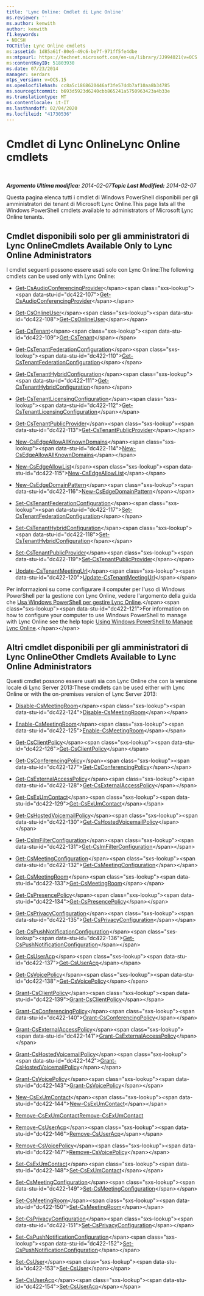 ```yaml
---
title: 'Lync Online: Cmdlet di Lync Online'
ms.reviewer: ''
ms.author: kenwith
author: kenwith
f1.keywords:
- NOCSH
TOCTitle: Lync Online cmdlets
ms:assetid: 1d85a61f-80e5-49c6-be7f-971ff5fe4dbe
ms:mtpsurl: https://technet.microsoft.com/en-us/library/JJ994021(v=OCS.15)
ms:contentKeyID: 51803930
ms.date: 07/23/2014
manager: serdars
mtps_version: v=OCS.15
ms.openlocfilehash: cc8a5c1868620446af3fe574db7af10aa8b34785
ms.sourcegitcommit: b693d5923d6240cbb865241a5750963423a4b33e
ms.translationtype: MT
ms.contentlocale: it-IT
ms.lasthandoff: 02/04/2020
ms.locfileid: "41730536"
---
```

<div data-xmlns="http://www.w3.org/1999/xhtml">

<div class="topic" data-xmlns="http://www.w3.org/1999/xhtml" data-msxsl="urn:schemas-microsoft-com:xslt" data-cs="http://msdn.microsoft.com/en-us/">

<div data-asp="http://msdn2.microsoft.com/asp">

# <a name="lync-online-cmdlets"></a><span data-ttu-id="dc422-102">Cmdlet di Lync Online</span><span class="sxs-lookup"><span data-stu-id="dc422-102">Lync Online cmdlets</span></span>

</div>

<div id="mainSection">

<div id="mainBody">

<span> </span>

<span data-ttu-id="dc422-103">_**Argomento Ultima modifica:** 2014-02-07_</span><span class="sxs-lookup"><span data-stu-id="dc422-103">_**Topic Last Modified:** 2014-02-07_</span></span>

<span data-ttu-id="dc422-104">Questa pagina elenca tutti i cmdlet di Windows PowerShell disponibili per gli amministratori dei tenant di Microsoft Lync Online.</span><span class="sxs-lookup"><span data-stu-id="dc422-104">This page lists all the Windows PowerShell cmdlets available to administrators of Microsoft Lync Online tenants.</span></span>

<div>

## <a name="cmdlets-available-only-to-lync-online-administrators"></a><span data-ttu-id="dc422-105">Cmdlet disponibili solo per gli amministratori di Lync Online</span><span class="sxs-lookup"><span data-stu-id="dc422-105">Cmdlets Available Only to Lync Online Administrators</span></span>

<span data-ttu-id="dc422-106">I cmdlet seguenti possono essere usati solo con Lync Online:</span><span class="sxs-lookup"><span data-stu-id="dc422-106">The following cmdlets can be used only with Lync Online:</span></span>

  - <span data-ttu-id="dc422-107">[Get-CsAudioConferencingProvider](https://technet.microsoft.com/en-us/library/JJ994030(v=OCS.15))</span><span class="sxs-lookup"><span data-stu-id="dc422-107">[Get-CsAudioConferencingProvider](https://technet.microsoft.com/en-us/library/JJ994030(v=OCS.15))</span></span>

  - <span data-ttu-id="dc422-108">[Get-CsOnlineUser](https://technet.microsoft.com/en-us/library/JJ994026(v=OCS.15))</span><span class="sxs-lookup"><span data-stu-id="dc422-108">[Get-CsOnlineUser](https://technet.microsoft.com/en-us/library/JJ994026(v=OCS.15))</span></span>

  - <span data-ttu-id="dc422-109">[Get-CsTenant](https://technet.microsoft.com/en-us/library/JJ994044(v=OCS.15))</span><span class="sxs-lookup"><span data-stu-id="dc422-109">[Get-CsTenant](https://technet.microsoft.com/en-us/library/JJ994044(v=OCS.15))</span></span>

  - <span data-ttu-id="dc422-110">[Get-CsTenantFederationConfiguration](https://technet.microsoft.com/en-us/library/JJ994072(v=OCS.15))</span><span class="sxs-lookup"><span data-stu-id="dc422-110">[Get-CsTenantFederationConfiguration](https://technet.microsoft.com/en-us/library/JJ994072(v=OCS.15))</span></span>

  - <span data-ttu-id="dc422-111">[Get-CsTenantHybridConfiguration](https://technet.microsoft.com/en-us/library/JJ994034(v=OCS.15))</span><span class="sxs-lookup"><span data-stu-id="dc422-111">[Get-CsTenantHybridConfiguration](https://technet.microsoft.com/en-us/library/JJ994034(v=OCS.15))</span></span>

  - <span data-ttu-id="dc422-112">[Get-CsTenantLicensingConfiguration](https://technet.microsoft.com/en-us/library/Dn362770(v=OCS.15))</span><span class="sxs-lookup"><span data-stu-id="dc422-112">[Get-CsTenantLicensingConfiguration](https://technet.microsoft.com/en-us/library/Dn362770(v=OCS.15))</span></span>

  - <span data-ttu-id="dc422-113">[Get-CsTenantPublicProvider](https://technet.microsoft.com/en-us/library/JJ994016(v=OCS.15))</span><span class="sxs-lookup"><span data-stu-id="dc422-113">[Get-CsTenantPublicProvider](https://technet.microsoft.com/en-us/library/JJ994016(v=OCS.15))</span></span>

  - <span data-ttu-id="dc422-114">[New-CsEdgeAllowAllKnownDomains](https://technet.microsoft.com/en-us/library/JJ994088(v=OCS.15))</span><span class="sxs-lookup"><span data-stu-id="dc422-114">[New-CsEdgeAllowAllKnownDomains](https://technet.microsoft.com/en-us/library/JJ994088(v=OCS.15))</span></span>

  - <span data-ttu-id="dc422-115">[New-CsEdgeAllowList](https://technet.microsoft.com/en-us/library/JJ994023(v=OCS.15))</span><span class="sxs-lookup"><span data-stu-id="dc422-115">[New-CsEdgeAllowList](https://technet.microsoft.com/en-us/library/JJ994023(v=OCS.15))</span></span>

  - <span data-ttu-id="dc422-116">[New-CsEdgeDomainPattern](https://technet.microsoft.com/en-us/library/JJ994040(v=OCS.15))</span><span class="sxs-lookup"><span data-stu-id="dc422-116">[New-CsEdgeDomainPattern](https://technet.microsoft.com/en-us/library/JJ994040(v=OCS.15))</span></span>

  - <span data-ttu-id="dc422-117">[Set-CsTenantFederationConfiguration](https://technet.microsoft.com/en-us/library/JJ994080(v=OCS.15))</span><span class="sxs-lookup"><span data-stu-id="dc422-117">[Set-CsTenantFederationConfiguration](https://technet.microsoft.com/en-us/library/JJ994080(v=OCS.15))</span></span>

  - <span data-ttu-id="dc422-118">[Set-CsTenantHybridConfiguration](https://technet.microsoft.com/en-us/library/JJ994046(v=OCS.15))</span><span class="sxs-lookup"><span data-stu-id="dc422-118">[Set-CsTenantHybridConfiguration](https://technet.microsoft.com/en-us/library/JJ994046(v=OCS.15))</span></span>

  - <span data-ttu-id="dc422-119">[Set-CsTenantPublicProvider](https://technet.microsoft.com/en-us/library/JJ994047(v=OCS.15))</span><span class="sxs-lookup"><span data-stu-id="dc422-119">[Set-CsTenantPublicProvider](https://technet.microsoft.com/en-us/library/JJ994047(v=OCS.15))</span></span>

  - <span data-ttu-id="dc422-120">[Update-CsTenantMeetingUrl](https://technet.microsoft.com/en-us/library/Dn424754(v=OCS.15))</span><span class="sxs-lookup"><span data-stu-id="dc422-120">[Update-CsTenantMeetingUrl](https://technet.microsoft.com/en-us/library/Dn424754(v=OCS.15))</span></span>

<span data-ttu-id="dc422-121">Per informazioni su come configurare il computer per l'uso di Windows PowerShell per la gestione con Lync Online, vedere l'argomento della guida che [Usa Windows PowerShell per gestire Lync Online](https://technet.microsoft.com/en-us/library/Dn362831(v=OCS.15)).</span><span class="sxs-lookup"><span data-stu-id="dc422-121">For information on how to configure your computer to use Windows PowerShell to manage with Lync Online see the help topic [Using Windows PowerShell to Manage Lync Online](https://technet.microsoft.com/en-us/library/Dn362831(v=OCS.15)).</span></span>

</div>

<div>

## <a name="other-cmdlets-available-to-lync-online-administrators"></a><span data-ttu-id="dc422-122">Altri cmdlet disponibili per gli amministratori di Lync Online</span><span class="sxs-lookup"><span data-stu-id="dc422-122">Other Cmdlets Available to Lync Online Administrators</span></span>

<span data-ttu-id="dc422-123">Questi cmdlet possono essere usati sia con Lync Online che con la versione locale di Lync Server 2013:</span><span class="sxs-lookup"><span data-stu-id="dc422-123">These cmdlets can be used either with Lync Online or with the on-premises version of Lync Server 2013:</span></span>

  - <span data-ttu-id="dc422-124">[Disable-CsMeetingRoom](https://technet.microsoft.com/en-us/library/JJ204723(v=OCS.15))</span><span class="sxs-lookup"><span data-stu-id="dc422-124">[Disable-CsMeetingRoom](https://technet.microsoft.com/en-us/library/JJ204723(v=OCS.15))</span></span>

  - <span data-ttu-id="dc422-125">[Enable-CsMeetingRoom](https://technet.microsoft.com/en-us/library/JJ205062(v=OCS.15))</span><span class="sxs-lookup"><span data-stu-id="dc422-125">[Enable-CsMeetingRoom](https://technet.microsoft.com/en-us/library/JJ205062(v=OCS.15))</span></span>

  - <span data-ttu-id="dc422-126">[Get-CsClientPolicy](https://technet.microsoft.com/en-us/library/Gg398830(v=OCS.15))</span><span class="sxs-lookup"><span data-stu-id="dc422-126">[Get-CsClientPolicy](https://technet.microsoft.com/en-us/library/Gg398830(v=OCS.15))</span></span>

  - <span data-ttu-id="dc422-127">[Get-CsConferencingPolicy](https://technet.microsoft.com/en-us/library/Gg398293(v=OCS.15))</span><span class="sxs-lookup"><span data-stu-id="dc422-127">[Get-CsConferencingPolicy](https://technet.microsoft.com/en-us/library/Gg398293(v=OCS.15))</span></span>

  - <span data-ttu-id="dc422-128">[Get-CsExternalAccessPolicy](https://technet.microsoft.com/en-us/library/Gg425805(v=OCS.15))</span><span class="sxs-lookup"><span data-stu-id="dc422-128">[Get-CsExternalAccessPolicy](https://technet.microsoft.com/en-us/library/Gg425805(v=OCS.15))</span></span>

  - <span data-ttu-id="dc422-129">[Get-CsExUmContact](https://technet.microsoft.com/en-us/library/Gg412725(v=OCS.15))</span><span class="sxs-lookup"><span data-stu-id="dc422-129">[Get-CsExUmContact](https://technet.microsoft.com/en-us/library/Gg412725(v=OCS.15))</span></span>

  - <span data-ttu-id="dc422-130">[Get-CsHostedVoicemailPolicy](https://technet.microsoft.com/en-us/library/Gg398348(v=OCS.15))</span><span class="sxs-lookup"><span data-stu-id="dc422-130">[Get-CsHostedVoicemailPolicy](https://technet.microsoft.com/en-us/library/Gg398348(v=OCS.15))</span></span>

  - <span data-ttu-id="dc422-131">[Get-CsImFilterConfiguration](https://technet.microsoft.com/en-us/library/Gg398980(v=OCS.15))</span><span class="sxs-lookup"><span data-stu-id="dc422-131">[Get-CsImFilterConfiguration](https://technet.microsoft.com/en-us/library/Gg398980(v=OCS.15))</span></span>

  - <span data-ttu-id="dc422-132">[Get-CsMeetingConfiguration](https://technet.microsoft.com/en-us/library/Gg425875(v=OCS.15))</span><span class="sxs-lookup"><span data-stu-id="dc422-132">[Get-CsMeetingConfiguration](https://technet.microsoft.com/en-us/library/Gg425875(v=OCS.15))</span></span>

  - <span data-ttu-id="dc422-133">[Get-CsMeetingRoom](https://technet.microsoft.com/en-us/library/JJ205277(v=OCS.15))</span><span class="sxs-lookup"><span data-stu-id="dc422-133">[Get-CsMeetingRoom](https://technet.microsoft.com/en-us/library/JJ205277(v=OCS.15))</span></span>

  - <span data-ttu-id="dc422-134">[Get-CsPresencePolicy](https://technet.microsoft.com/en-us/library/Gg398463(v=OCS.15))</span><span class="sxs-lookup"><span data-stu-id="dc422-134">[Get-CsPresencePolicy](https://technet.microsoft.com/en-us/library/Gg398463(v=OCS.15))</span></span>

  - <span data-ttu-id="dc422-135">[Get-CsPrivacyConfiguration](https://technet.microsoft.com/en-us/library/Gg413002(v=OCS.15))</span><span class="sxs-lookup"><span data-stu-id="dc422-135">[Get-CsPrivacyConfiguration](https://technet.microsoft.com/en-us/library/Gg413002(v=OCS.15))</span></span>

  - <span data-ttu-id="dc422-136">[Get-CsPushNotificationConfiguration](https://technet.microsoft.com/en-us/library/Hh690049(v=OCS.15))</span><span class="sxs-lookup"><span data-stu-id="dc422-136">[Get-CsPushNotificationConfiguration](https://technet.microsoft.com/en-us/library/Hh690049(v=OCS.15))</span></span>

  - <span data-ttu-id="dc422-137">[Get-CsUserAcp](https://technet.microsoft.com/en-us/library/Gg398978(v=OCS.15))</span><span class="sxs-lookup"><span data-stu-id="dc422-137">[Get-CsUserAcp](https://technet.microsoft.com/en-us/library/Gg398978(v=OCS.15))</span></span>

  - <span data-ttu-id="dc422-138">[Get-CsVoicePolicy](https://technet.microsoft.com/en-us/library/Gg398101(v=OCS.15))</span><span class="sxs-lookup"><span data-stu-id="dc422-138">[Get-CsVoicePolicy](https://technet.microsoft.com/en-us/library/Gg398101(v=OCS.15))</span></span>

  - <span data-ttu-id="dc422-139">[Grant-CsClientPolicy](https://technet.microsoft.com/en-us/library/Gg412942(v=OCS.15))</span><span class="sxs-lookup"><span data-stu-id="dc422-139">[Grant-CsClientPolicy](https://technet.microsoft.com/en-us/library/Gg412942(v=OCS.15))</span></span>

  - <span data-ttu-id="dc422-140">[Grant-CsConferencingPolicy](https://technet.microsoft.com/en-us/library/Gg425937(v=OCS.15))</span><span class="sxs-lookup"><span data-stu-id="dc422-140">[Grant-CsConferencingPolicy](https://technet.microsoft.com/en-us/library/Gg425937(v=OCS.15))</span></span>

  - <span data-ttu-id="dc422-141">[Grant-CsExternalAccessPolicy](https://technet.microsoft.com/en-us/library/Gg425942(v=OCS.15))</span><span class="sxs-lookup"><span data-stu-id="dc422-141">[Grant-CsExternalAccessPolicy](https://technet.microsoft.com/en-us/library/Gg425942(v=OCS.15))</span></span>

  - <span data-ttu-id="dc422-142">[Grant-CsHostedVoicemailPolicy](https://technet.microsoft.com/en-us/library/Gg412829(v=OCS.15))</span><span class="sxs-lookup"><span data-stu-id="dc422-142">[Grant-CsHostedVoicemailPolicy](https://technet.microsoft.com/en-us/library/Gg412829(v=OCS.15))</span></span>

  - <span data-ttu-id="dc422-143">[Grant-CsVoicePolicy](https://technet.microsoft.com/en-us/library/Gg398828(v=OCS.15))</span><span class="sxs-lookup"><span data-stu-id="dc422-143">[Grant-CsVoicePolicy](https://technet.microsoft.com/en-us/library/Gg398828(v=OCS.15))</span></span>

  - <span data-ttu-id="dc422-144">[New-CsExUmContact](https://technet.microsoft.com/en-us/library/Gg398139(v=OCS.15))</span><span class="sxs-lookup"><span data-stu-id="dc422-144">[New-CsExUmContact](https://technet.microsoft.com/en-us/library/Gg398139(v=OCS.15))</span></span>

  - <span data-ttu-id="dc422-145">[Remove-CsExUmContact](rehttps://technet.microsoft.com/en-us/library/Gg425842(v=OCS.15))</span><span class="sxs-lookup"><span data-stu-id="dc422-145">[Remove-CsExUmContact](rehttps://technet.microsoft.com/en-us/library/Gg425842(v=OCS.15))</span></span>

  - <span data-ttu-id="dc422-146">[Remove-CsUserAcp](https://technet.microsoft.com/en-us/library/Gg398982(v=OCS.15))</span><span class="sxs-lookup"><span data-stu-id="dc422-146">[Remove-CsUserAcp](https://technet.microsoft.com/en-us/library/Gg398982(v=OCS.15))</span></span>

  - <span data-ttu-id="dc422-147">[Remove-CsVoicePolicy](https://technet.microsoft.com/en-us/library/Gg398309(v=OCS.15))</span><span class="sxs-lookup"><span data-stu-id="dc422-147">[Remove-CsVoicePolicy](https://technet.microsoft.com/en-us/library/Gg398309(v=OCS.15))</span></span>

  - <span data-ttu-id="dc422-148">[Set-CsExUmContact](https://technet.microsoft.com/en-us/library/Gg412944(v=OCS.15))</span><span class="sxs-lookup"><span data-stu-id="dc422-148">[Set-CsExUmContact](https://technet.microsoft.com/en-us/library/Gg412944(v=OCS.15))</span></span>

  - <span data-ttu-id="dc422-149">[Set-CsMeetingConfiguration](https://technet.microsoft.com/en-us/library/Gg398648(v=OCS.15))</span><span class="sxs-lookup"><span data-stu-id="dc422-149">[Set-CsMeetingConfiguration](https://technet.microsoft.com/en-us/library/Gg398648(v=OCS.15))</span></span>

  - <span data-ttu-id="dc422-150">[Set-CsMeetingRoom](https://technet.microsoft.com/en-us/library/JJ204831(v=OCS.15))</span><span class="sxs-lookup"><span data-stu-id="dc422-150">[Set-CsMeetingRoom](https://technet.microsoft.com/en-us/library/JJ204831(v=OCS.15))</span></span>

  - <span data-ttu-id="dc422-151">[Set-CsPrivacyConfiguration](https://technet.microsoft.com/en-us/library/Gg398484(v=OCS.15))</span><span class="sxs-lookup"><span data-stu-id="dc422-151">[Set-CsPrivacyConfiguration](https://technet.microsoft.com/en-us/library/Gg398484(v=OCS.15))</span></span>

  - <span data-ttu-id="dc422-152">[Set-CsPushNotificationConfiguration](https://technet.microsoft.com/en-us/library/Hh690013(v=OCS.15))</span><span class="sxs-lookup"><span data-stu-id="dc422-152">[Set-CsPushNotificationConfiguration](https://technet.microsoft.com/en-us/library/Hh690013(v=OCS.15))</span></span>

  - <span data-ttu-id="dc422-153">[Set-CsUser](https://technet.microsoft.com/en-us/library/Gg398510(v=OCS.15))</span><span class="sxs-lookup"><span data-stu-id="dc422-153">[Set-CsUser](https://technet.microsoft.com/en-us/library/Gg398510(v=OCS.15))</span></span>

  - <span data-ttu-id="dc422-154">[Set-CsUserAcp](https://technet.microsoft.com/en-us/library/Gg413018(v=OCS.15))</span><span class="sxs-lookup"><span data-stu-id="dc422-154">[Set-CsUserAcp](https://technet.microsoft.com/en-us/library/Gg413018(v=OCS.15))</span></span>

</div>

</div>

<span> </span>

</div>

</div>

</div>

